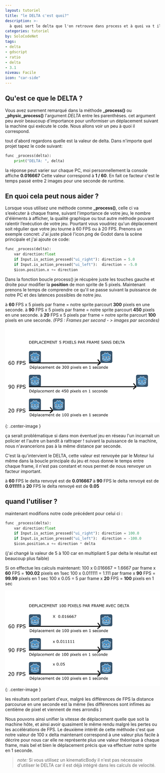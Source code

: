 ```yaml
---
layout: tutoriel
title: "le DELTA c'est quoi?"
description: >-
  à quoi sert le delta que l'on retrouve dans process et à quoi va t il nous servir dans nos jeux
categories: tutoriel
by: SoloCodeNet
tags:
- delta
- gdscript
- ratio
- delta
- 3.1
niveau: Facile
icon: "car-side"
---
```


## Qu'est ce que le DELTA ?

Vous avez surement remarqué dans la méthode **_process()** ou **_physic_process()** l'argument *DELTA* entre les parenthèses. cet argument peu avoir beaucoup d'importance pour uniformiser un déplacement suivant la machine qui exécute le code. Nous allons voir un peu à quoi il correspond.


tout d'abord regardons quelle est la valeur de delta. 
Dans n'importe quel projet tapez le code suivant:
```python
func _process(delta):
	print("DELTA: ", delta)
```
la réponse peut varier sur chaque PC, moi personnellement la console affiche **0.016667**
Cette valeur correspond à **1 / 60**. En fait ce facteur c'est le temps passé entre 2 images pour une seconde de runtime. 

## En quoi cela peut nous aider ? 
Lorsque vous utilisez une méthode comme **_process()**, celle ci va s’exécuter à chaque frame, suivant l'importance de votre jeu, le nombre d'éléments à afficher, la qualité graphique ou tout autre méthode pouvant ralentir l’exécution de votre jeu. Pourtant vous voudriez qu'un déplacement soit régulier que votre jeu tourne à 60 FPS ou à 20 FPS. Prenons un exemple concret: 
J'ai juste placé l'icon.png de Godot dans la scène principale et j'ai ajoute ce code:

```python
func _process(delta):
	var direction:float
	if Input.is_action_pressed("ui_right"):	direction = 5.0
	if Input.is_action_pressed("ui_left"):	direction = -5.0
	$icon.position.x += direction
```
Dans la fonction boucle process() je récupère juste les touches gauche et droite pour modifier la **position** de mon sprite de 5 pixels. 
Maintenant prenons le temps de comprendre ce qu'il se passe suivant la puissance de notre PC et des latences possibles de notre jeu.

à **60** FPS	x	5 pixels par frame = notre sprite parcourt **300** pixels en une seconde.
à **90** FPS	x      5 pixels par frame = notre sprite parcourt **450** pixels en une seconde.
à **20**  FPS	x      5 pixels par frame = notre sprite parcourt **100** pixels en une seconde.
*(FPS : Frames per second - > images par secondes)*

![without delta](/assets/img/2019-12-13-tutoriel_solocodenet-without_delta.png){: .center-image }

ça serait problématique si dans mon éventuel jeu en réseau l'un incarnait un policier et l'autre un bandit à rattraper ! suivant la puissance de la machine, nous n'avancerions pas à la même distance par seconde. 

C'est là qu'intervient le DELTA, cette valeur est renvoyée par le Moteur lui même dans la boucle principale du jeu et nous donne le temps entre chaque frame, il n'est pas constant et nous permet de nous renvoyer un facteur important. 

à **60** FPS le delta renvoyé est de **0.016667**
à **90** FPS le delta renvoyé est de **0.011111**
à **20** FPS le delta renvoyé est de **0.05**

## quand l'utiliser ?
maintenant modifions notre code précédent pour celui ci :

```python
func _process(delta):
	var direction:float
	if Input.is_action_pressed("ui_right"):	direction = 100.0
	if Input.is_action_pressed("ui_left"):	direction = -100.0
	$icon.position.x += direction * delta
```
(j'ai changé la valeur de 5 à 100 car en multipliant 5 par delta le résultat est beaucoup plus faible)

Si on effectue les calculs maintenant: 
  100 x 0.016667 = 1.6667 par frame x **60** FPS = **100.02** pixels en 1sec 
  100 x 0.011111 = 1.111  par frame  x **90** FPS = **99.99**  pixels en 1 sec
  100 x 0.05 = 5  par frame x **20** FPS = **100** pixels en 1 sec 
  
![with delta](/assets/img/2019-12-13-tutoriel_solocodenet-with_delta.png){: .center-image }

les résultats sont parlant d'eux, malgré les différences de FPS la distance parcourue en une seconde est la même (les différences sont infimes au centième de pixel et viennent de mes arrondis ) 

Nous pouvons ainsi unifier la vitesse de déplacement quelle que soit la machine hôte, et ainsi avoir quasiment le même rendu malgré les pertes ou les accélérations de FPS.
Le deuxième intérêt de cette méthode c'est que notre valeur de 100 x delta maintenant correspond à une valeur plus facile à décrire pour nous car elle ne représente plus une valeur théorique à chaque frame, mais bel et bien le déplacement précis que va effectuer notre sprite en 1 seconde.

> *note:* Si vous utilisez un kinematicBody il n'est pas nécessaire d'utiliser le DELTA car il est déjà intégré dans les calculs de velocité. 
